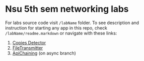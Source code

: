 # Nsu 5th sem networking labs

For labs source code visit `/labName` folder. To see description and instruction for starting any app in this repo,
check `/labName/readme.markdown` or navigate with these links:

1) [Copies Detector](./MulticastLab1/readme.markdown)
2) [FileTransmitter](./LargeFilesLab2/readme.markdown)
3) [ApiChaining](./AsyncCommunicationLab3/readme.markdown) (on async branch)
